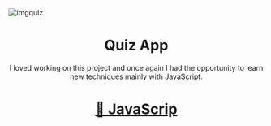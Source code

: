 ![imgquiz](https://user-images.githubusercontent.com/62259770/94592306-54a23f80-025f-11eb-97e1-cdac454a162c.png)


<h1 align="center">Quiz App</h1>


<p align="center">
I loved working on this project and once again I had the opportunity to learn new techniques mainly with JavaScript.</p>



<h1 align="center">
    <a href="https://www.javascript.com/">🔗 JavaScrip</a>
</h1>
